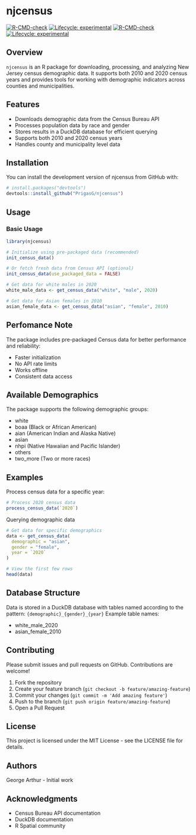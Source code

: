 # njcensus

<!-- badges: start -->

[![R-CMD-check](https://github.com/yourusername/njcensus/actions/workflows/R-CMD-check.yaml/badge.svg)](https://github.com/yourusername/njcensus/actions/workflows/R-CMD-check.yaml) [![Lifecycle: experimental](https://img.shields.io/badge/lifecycle-experimental-orange.svg)](https://lifecycle.r-lib.org/articles/stages.html#experimental) [![R-CMD-check](https://github.com/PrigasG/njcensus/actions/workflows/R-CMD-check.yaml/badge.svg)](https://github.com/PrigasG/njcensus/actions/workflows/R-CMD-check.yaml) [![Lifecycle: experimental](https://img.shields.io/badge/lifecycle-experimental-orange.svg)](https://lifecycle.r-lib.org/articles/stages.html#experimental)

<!-- badges: end -->

## Overview

`njcensus` is an R package for downloading, processing, and analyzing New Jersey census demographic data. It supports both 2010 and 2020 census years and provides tools for working with demographic indicators across counties and municipalities.

## Features

-   Downloads demographic data from the Census Bureau API
-   Processes population data by race and gender
-   Stores results in a DuckDB database for efficient querying
-   Supports both 2010 and 2020 census years
-   Handles county and municipality level data

## Installation

You can install the development version of njcensus from GitHub with:

``` r
# install.packages("devtools")
devtools::install_github("PrigasG/njcensus")
```

## Usage

### Basic Usage

``` r
library(njcensus)

# Initialize using pre-packaged data (recommended)
init_census_data()

# Or fetch fresh data from Census API (optional)
init_census_data(use_packaged_data = FALSE)

# Get data for white males in 2020
white_male_data <- get_census_data("white", "male", 2020)

# Get data for Asian females in 2010
asian_female_data <- get_census_data("asian", "female", 2010)
```

## Perfomance Note
The package includes pre-packaged Census data for better performance and reliability:

* Faster initialization
* No API rate limits
* Works offline
* Consistent data access

## Available Demographics

The package supports the following demographic groups:

-   white
-   boaa (Black or African American)
-   aian (American Indian and Alaska Native)
-   asian
-   nhpi (Native Hawaiian and Pacific Islander)
-   others
-   two_more (Two or more races)

## Examples

Process census data for a specific year:

``` r
# Process 2020 census data
process_census_data(`2020`)
```

Querying demographic data

``` r
# Get data for specific demographics
data <- get_census_data(
  demographic = "asian",
  gender = "female",
  year = `2020`
)

# View the first few rows
head(data)
```

## Database Structure

Data is stored in a DuckDB database with tables named according to the pattern: `{demographic}_{gender}_{year}` Example table names:

-   white_male_2020
-   asian_female_2010

## Contributing

Please submit issues and pull requests on GitHub. Contributions are welcome!

1.  Fork the repository
2.  Create your feature branch (`git checkout -b feature/amazing-feature`)
3.  Commit your changes (`git commit -m 'Add amazing feature'`)
4.  Push to the branch (`git push origin feature/amazing-feature`)
5.  Open a Pull Request

## License

This project is licensed under the MIT License - see the LICENSE file for details.

## Authors

George Arthur - Initial work

## Acknowledgments

-   Census Bureau API documentation
-   DuckDB documentation
-   R Spatial community

